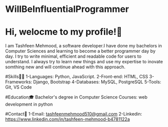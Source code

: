 # WillBeInfluentialProgrammer

# Hi, welocme to my profile!👋

I am Tashfeen Mehmood, a software developer.I have done my bachelors in Computer Sciences and learning to become a better programmer day by day.
I try to write minimal, efficient and readable code for users to understand. I always try to learn new things and use my expertise to inovate 
somthing new and will continue ahead with this approach.

#Skills👩‍💻 
1-Languages: Python, JavaScript.
2-Front-end: HTML, CSS
3-Frameworks: Django, Bootstrap
4-Databases: MySQL, PostgreSQL
5-Tools: Git, VS Code


#Education🎓
Bachelor's degree in Computer Science
Courses: web development in python 


#Contact📩
1-Email: tashfeenmehmood510@gmail.com
2-Linkedin: https://www.linkedin.com/in/tashfeen-mehmood-b4781122a
